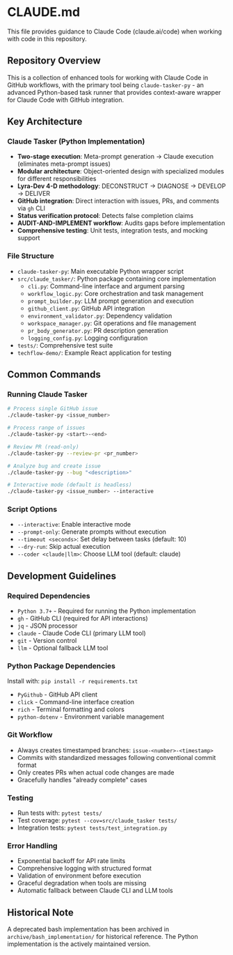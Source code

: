 # CLAUDE.md

This file provides guidance to Claude Code (claude.ai/code) when working with code in this repository.

## Repository Overview

This is a collection of enhanced tools for working with Claude Code in GitHub workflows, with the primary tool being `claude-tasker-py` - an advanced Python-based task runner that provides context-aware wrapper for Claude Code with GitHub integration.

## Key Architecture

### Claude Tasker (Python Implementation)
- **Two-stage execution**: Meta-prompt generation → Claude execution (eliminates meta-prompt issues)
- **Modular architecture**: Object-oriented design with specialized modules for different responsibilities
- **Lyra-Dev 4-D methodology**: DECONSTRUCT → DIAGNOSE → DEVELOP → DELIVER
- **GitHub integration**: Direct interaction with issues, PRs, and comments via `gh` CLI
- **Status verification protocol**: Detects false completion claims
- **AUDIT-AND-IMPLEMENT workflow**: Audits gaps before implementation
- **Comprehensive testing**: Unit tests, integration tests, and mocking support

### File Structure
- `claude-tasker-py`: Main executable Python wrapper script
- `src/claude_tasker/`: Python package containing core implementation
  - `cli.py`: Command-line interface and argument parsing
  - `workflow_logic.py`: Core orchestration and task management
  - `prompt_builder.py`: LLM prompt generation and execution
  - `github_client.py`: GitHub API integration
  - `environment_validator.py`: Dependency validation
  - `workspace_manager.py`: Git operations and file management
  - `pr_body_generator.py`: PR description generation
  - `logging_config.py`: Logging configuration
- `tests/`: Comprehensive test suite
- `techflow-demo/`: Example React application for testing

## Common Commands

### Running Claude Tasker
```bash
# Process single GitHub issue
./claude-tasker-py <issue_number>

# Process range of issues
./claude-tasker-py <start>-<end>

# Review PR (read-only)
./claude-tasker-py --review-pr <pr_number>

# Analyze bug and create issue
./claude-tasker-py --bug "<description>"

# Interactive mode (default is headless)
./claude-tasker-py <issue_number> --interactive
```

### Script Options
- `--interactive`: Enable interactive mode
- `--prompt-only`: Generate prompts without execution
- `--timeout <seconds>`: Set delay between tasks (default: 10)
- `--dry-run`: Skip actual execution
- `--coder <claude|llm>`: Choose LLM tool (default: claude)

## Development Guidelines

### Required Dependencies
- `Python 3.7+` - Required for running the Python implementation
- `gh` - GitHub CLI (required for API interactions)
- `jq` - JSON processor
- `claude` - Claude Code CLI (primary LLM tool)
- `git` - Version control
- `llm` - Optional fallback LLM tool

### Python Package Dependencies
Install with: `pip install -r requirements.txt`
- `PyGithub` - GitHub API client
- `click` - Command-line interface creation
- `rich` - Terminal formatting and colors
- `python-dotenv` - Environment variable management

### Git Workflow
- Always creates timestamped branches: `issue-<number>-<timestamp>`
- Commits with standardized messages following conventional commit format
- Only creates PRs when actual code changes are made
- Gracefully handles "already complete" cases

### Testing
- Run tests with: `pytest tests/`
- Test coverage: `pytest --cov=src/claude_tasker tests/`
- Integration tests: `pytest tests/test_integration.py`

### Error Handling
- Exponential backoff for API rate limits
- Comprehensive logging with structured format
- Validation of environment before execution
- Graceful degradation when tools are missing
- Automatic fallback between Claude CLI and LLM tools

## Historical Note

A deprecated bash implementation has been archived in `archive/bash_implementation/` for historical reference. The Python implementation is the actively maintained version.